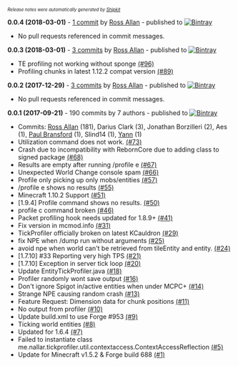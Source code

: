 <sup><sup>*Release notes were automatically generated by [Shipkit](http://shipkit.org/)*</sup></sup>

**0.0.4 (2018-03-01)** - [1 commit](https://github.com/MinimallyCorrect/TickProfiler/compare/v1.12_0.0.3...v1.12_0.0.4) by [Ross Allan](https://github.com/nallar) - published to [![Bintray](https://img.shields.io/badge/Bintray-0.0.4-green.svg)](https://bintray.com/minimallycorrect/minimallycorrectmaven/TickProfiler/0.0.4)
 - No pull requests referenced in commit messages.

**0.0.3 (2018-03-01)** - [3 commits](https://github.com/MinimallyCorrect/TickProfiler/compare/v1.12_0.0.2...v1.12_0.0.3) by [Ross Allan](https://github.com/nallar) - published to [![Bintray](https://img.shields.io/badge/Bintray-0.0.3-green.svg)](https://bintray.com/minimallycorrect/minimallycorrectmaven/TickProfiler/0.0.3)
 - TE profiling not working without sponge [(#96)](https://github.com/MinimallyCorrect/TickProfiler/issues/96)
 - Profiling chunks in latest 1.12.2 compat version [(#89)](https://github.com/MinimallyCorrect/TickProfiler/issues/89)

**0.0.2 (2017-12-29)** - [3 commits](https://github.com/MinimallyCorrect/TickProfiler/compare/v1.12_0.0.1...v1.12_0.0.2) by [Ross Allan](https://github.com/nallar) - published to [![Bintray](https://img.shields.io/badge/Bintray-0.0.2-green.svg)](https://bintray.com/minimallycorrect/minimallycorrectmaven/TickProfiler/0.0.2)
 - No pull requests referenced in commit messages.

**0.0.1 (2017-09-21)** - 190 commits by 7 authors - published to [![Bintray](https://img.shields.io/badge/Bintray-0.0.1-green.svg)](https://bintray.com/minimallycorrect/minimallycorrectmaven/TickProfiler/0.0.1)
 - Commits: [Ross Allan](https://github.com/nallar) (181), Darius Clark (3), Jonathan Borzilleri (2), Aes (1), [Paul Bransford](https://github.com/draeath) (1), Slind14 (1), [Yann](https://github.com/Yann151924) (1)
 - Utilization command does not work. [(#73)](https://github.com/MinimallyCorrect/TickProfiler/issues/73)
 - Crash due to incompatibility with RebornCore due to adding class to signed package [(#68)](https://github.com/MinimallyCorrect/TickProfiler/issues/68)
 - Results are empty after running /profile e [(#67)](https://github.com/MinimallyCorrect/TickProfiler/issues/67)
 - Unexpected World Change console spam [(#66)](https://github.com/MinimallyCorrect/TickProfiler/issues/66)
 - Profile only picking up only mobs/entities [(#57)](https://github.com/MinimallyCorrect/TickProfiler/issues/57)
 - /profile e shows no results [(#55)](https://github.com/MinimallyCorrect/TickProfiler/issues/55)
 - Minecraft 1.10.2 Support [(#51)](https://github.com/MinimallyCorrect/TickProfiler/issues/51)
 - [1.9.4] Profile command shows no results. [(#50)](https://github.com/MinimallyCorrect/TickProfiler/issues/50)
 - profile c command broken [(#46)](https://github.com/MinimallyCorrect/TickProfiler/issues/46)
 - Packet profiling hook needs updated for 1.8.9+ [(#41)](https://github.com/MinimallyCorrect/TickProfiler/issues/41)
 - Fix version in mcmod.info [(#31)](https://github.com/MinimallyCorrect/TickProfiler/issues/31)
 - TickProfiler officially broken on latest KCauldron [(#29)](https://github.com/MinimallyCorrect/TickProfiler/issues/29)
 - fix NPE when /dump run without arguments [(#25)](https://github.com/MinimallyCorrect/TickProfiler/pull/25)
 - avoid npe when world can't be retrieved from tileEntity and entity. [(#24)](https://github.com/MinimallyCorrect/TickProfiler/pull/24)
 - [1.7.10] #33 Reporting very high TPS [(#21)](https://github.com/MinimallyCorrect/TickProfiler/issues/21)
 - [1.7.10] Exception in server tick loop [(#20)](https://github.com/MinimallyCorrect/TickProfiler/issues/20)
 - Update EntityTickProfiler.java [(#18)](https://github.com/MinimallyCorrect/TickProfiler/pull/18)
 - Profiler randomly wont save output [(#16)](https://github.com/MinimallyCorrect/TickProfiler/issues/16)
 - Don't ignore Spigot in/active entities when under MCPC+ [(#14)](https://github.com/MinimallyCorrect/TickProfiler/issues/14)
 - Strange NPE causing random crash [(#13)](https://github.com/MinimallyCorrect/TickProfiler/issues/13)
 - Feature Request: Dimension data for chunk positions [(#11)](https://github.com/MinimallyCorrect/TickProfiler/issues/11)
 - No output from profiler [(#10)](https://github.com/MinimallyCorrect/TickProfiler/issues/10)
 - Update build.xml to use Forge #953 [(#9)](https://github.com/MinimallyCorrect/TickProfiler/pull/9)
 - Ticking world entities [(#8)](https://github.com/MinimallyCorrect/TickProfiler/issues/8)
 - Updated for 1.6.4 [(#7)](https://github.com/MinimallyCorrect/TickProfiler/pull/7)
 - Failed to instantiate class me.nallar.tickprofiler.util.contextaccess.ContextAccessReflection [(#5)](https://github.com/MinimallyCorrect/TickProfiler/issues/5)
 - Update for Minecraft v1.5.2 & Forge build 688 [(#1)](https://github.com/MinimallyCorrect/TickProfiler/pull/1)


